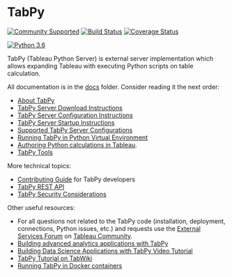 # TabPy

[![Community Supported](https://img.shields.io/badge/Support%20Level-Community%20Supported-457387.svg)](https://www.tableau.com/support-levels-it-and-developer-tools)
[![Build Status](https://travis-ci.com/tableau/TabPy.svg?branch=master)](https://travis-ci.com/tableau/TabPy)
[![Coverage Status](https://coveralls.io/repos/github/tableau/TabPy/badge.svg)](https://coveralls.io/github/tableau/TabPy)

[![Python 3.6](https://img.shields.io/badge/python-3.6-blue.svg)](https://www.python.org/downloads/release/python-360/)

TabPy (Tableau Python Server) is external server implementation which allows
expanding Tableau with executing Python scripts on table calculation.

All documentation is in the [docs](docs) folder. Consider reading it the next
order:

* [About TabPy](docs/about.md)
* [TabPy Server Download Instructions](docs/server-download.md)
* [TabPy Server Configuration Instructions](docs/server-config.md)
* [TabPy Server Startup Instructions](docs/server-startup.md)
* [Supported TabPy Server Configurations](docs/server-configurations.md)
* [Running TabPy in Python Virtual Environment](docs/tabpy-virtualenv.md)
* [Authoring Python calculations in Tableau](docs/TableauConfiguration.md).
* [TabPy Tools](docs/tabpy-tools.md)

More technical topics:

* [Contributing Guide](CONTRIBUTING.md) for TabPy developers
* [TabPy REST API](docs/server-rest.md)
* [TabPy Security Considerations](docs/security.md)

Other useful resources:

* For all questions not related to the TabPy code (installation, deployment,
  connections, Python issues, etc.) and requests use the
  [External Services Forum](https://community.tableau.com/community/forums/externalservices)
  on [Tableau Community](https://community.tableau.com).
* [Building advanced analytics applications with TabPy](https://www.tableau.com/about/blog/2017/1/building-advanced-analytics-applications-tabpy-64916)
* [Building Data Science Applications with TabPy Video Tutorial](https://youtu.be/nRtOMTnBz_Y)
* [TabPy Tutorial on TabWiki](https://community.tableau.com/docs/DOC-10856)
* [Running TabPy in Docker containers](https://hub.docker.com/r/emhemh/tabpy/)
